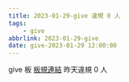 ```yaml
---
title: 2023-01-29-give 違規 0 人
tags:
    - give
abbrlink: 2023-01-29-give
date: give-2023-01-29 12:00:00
---
```

give 板 [板規連結](https://www.ptt.cc/bbs/give/M.1612495900.A.C32.html)
昨天違規 0 人
